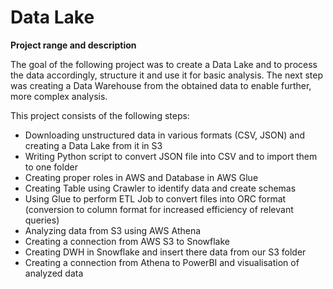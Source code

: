 # Data Lake

<b>Project range and description</b>

The goal of the following project was to create a Data Lake and to process the data accordingly, structure it and use it for basic analysis.
The next step was creating a Data Warehouse from the obtained data to enable further, more complex analysis.

This project consists of the following steps:
* Downloading unstructured data in various formats (CSV, JSON) and creating a Data Lake from it in S3
* Writing Python script to convert JSON file into CSV and to import them to one folder
* Creating proper roles in AWS and Database in AWS Glue
* Creating Table using Crawler to identify data and create schemas
* Using Glue to perform ETL Job to convert files into ORC format (conversion to column format for increased efficiency of relevant queries)
* Analyzing data from S3 using AWS Athena
* Creating a connection from AWS S3 to Snowflake
* Creating DWH in Snowflake and insert there data from our S3 folder
* Creating a connection from Athena to PowerBI and visualisation of analyzed data
